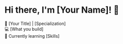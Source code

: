# Hi there, I'm [Your Name]! 👋
🚀 [Your Title] | [Specialization]  
💻 [What you build]  
🌱 Currently learning [Skills]  
